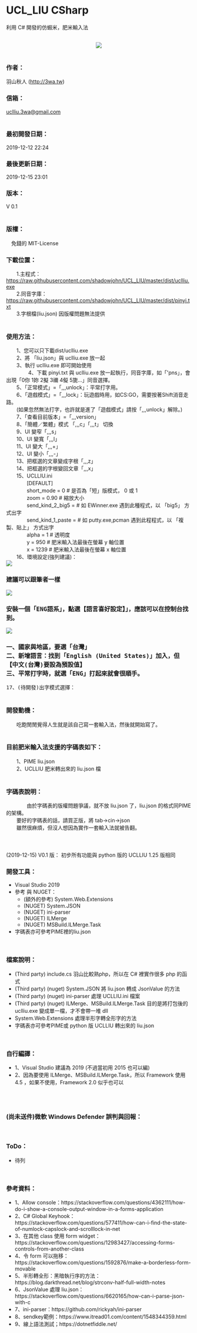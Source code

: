# UCL_LIU CSharp
利用 C# 開發的仿蝦米，肥米輸入法<br>
<br>
<center>
  <img src="screenshot/ucl_1.png">  
</center>
<br>
<h3>作者：</h3>
  羽山秋人 (<a target="_blank" href="http://3wa.tw">http://3wa.tw</a>)<br>
<h3>信箱：</h3>
  <a target="_blank" href="mailto:uclliu.3wa@gmail.com">uclliu.3wa@gmail.com</a><br>
<br>
<h3>最初開發日期：</h3>2019-12-12 22:24<br>
<h3>最後更新日期：</h3>2019-12-15 23:01
<br>
<h3>版本：</h3>V 0.1<br>
<br>
<h3>版權：</h3>
　免錢的 MIT-License
<br>
<h3>下載位置：</h3>
　　1.主程式：<a download="uclliu.exe" target="_blank" href="https://raw.githubusercontent.com/shadowjohn/UCL_LIU_CSharp/master/dist/uclliu.exe">https://raw.githubusercontent.com/shadowjohn/UCL_LIU/master/dist/uclliu.exe</a><br>
　　2.同音字庫：<a download="pinyi.txt" target="_blank" href="https://raw.githubusercontent.com/shadowjohn/UCL_LIU_CSharp/master/dist/pinyi.txt">https://raw.githubusercontent.com/shadowjohn/UCL_LIU/master/dist/pinyi.txt</a><br>
　　3.字根檔(liu.json) 因版權問題無法提供  
<br>
<br>

<h3>使用方法：</h3>
　　1、您可以只下載dist/uclliu.exe<br>
　　2、將 「liu.json」與 uclliu.exe 放一起<br>
　　3、執行 uclliu.exe 即可開始使用<br>　　
　　4、下載 pinyi.txt 與 uclliu.exe 放一起執行，同音字庫，如「'pns」，會出現「0你 1妳 2擬 3禰 4儗 5旎...」同音選擇。<br>
　　5、「正常模式」=「,,,unlock」：平常打字用。<br>
　　6、「遊戲模式」=「,,,lock」：玩遊戲時用，如CS:GO，需要按著Shift消音走路。<br>
　　(如果忽然無法打字，也許就是進了「遊戲模式」請按「,,,unlock」解除。)<br>
　　7、「查看目前版本」=「,,,version」 <br>
　　8、「簡體／繁體」模式 「,,,c」「,,,t」 切換<br>
　　9、UI 變窄「,,,s」 <br>
　　10、UI 變寬「,,,l」 <br>
　　11、UI 變大「,,,+」 <br>
　　12、UI 變小「,,,-」 <br>
　　13、把框選的文章變成字根「,,,z」 <br>
　　14、把框選的字根變回文章「,,,x」 <br>
　　15、UCLLIU.ini<br>
　　　　[DEFAULT]<br>
　　　　short_mode = 0  # 是否為「短」版模式， 0 或 1<br>
　　　　zoom = 0.90  # 縮放大小<br>
　　　　send_kind_2_big5 = # 如 EWinner.exe 遇到此種程式，以 「big5」 方式出字 <br>
　　　　send_kind_1_paste = # 如 putty.exe,pcman 遇到此程程式，以 「複製、貼上」 方式出字 <br>
　　　　alpha = 1 # 透明度<br>
　　　　y = 950 # 肥米輸入法最後在螢幕 y 軸位置<br>
　　　　x = 1239 # 肥米輸入法最後在螢幕 x 軸位置<br>
　　16、環境設定(強列建議)：<br>
<kbd>
<img src="screenshot/install/1.png"><br>
  <h3>建議可以跟筆者一樣</h3>
</kbd>
<kbd>
<img src="screenshot/install/2.png"><br>
  <h3>安裝一個「ENG語系」，點選【語言喜好設定】」，應該可以在控制台找到。</h3>
</kbd>
<kbd>
<img src="screenshot/install/3.png"><br>
  <h3>
一、國家與地區，要選「台灣」<br>
二、新增語言：找到「English (United States)」加入，但【中文(台灣)要設為預設值】<br>
三、平常打字時，就選「ENG」打起來就會很順手。<br>
  </h3>
    17、(待開發)出字模式選擇：<br>
</kbd>
  
<br>
<h3>開發動機：</h3>
　　吃飽閒閒覺得人生就是該自己寫一套輸入法，然後就開始寫了。<br>
<br>
<h3>目前肥米輸入法支援的字碼表如下：</h3>
　　1、PIME liu.json<br>
　　2、UCLLIU 肥米轉出來的 liu.json 檔<br>
<br>      
<h3>字碼表說明：</h3>
　　　　由於字碼表的版權問題爭議，就不放 liu.json 了，liu.json 的格式同PIME的架構。<br>
　　要好的字碼表的話，請買正版，將 tab->cin->json <br>
　　雖然很麻煩，但沒人想因為實作一套輸入法就被告翻。<br>
　　<br>

<br>
<br>
    (2019-12-15) V0.1 版：
    初步所有功能與 python 版的 UCLLIU 1.25 版相同    
<br>
<h3>開發工具：</h3>
  <ul>
    <li>Visual Studio 2019</li>
    <li>參考 與 NUGET：
      <ul>
        <li>(額外的參考) System.Web.Extensions</li>
        <li>(NUGET) System.JSON</li>
        <li>(NUGET) ini-parser</li>
        <li>(NUGET) ILMerge</li>
        <li>(NUGET) MSBuild.ILMerge.Task</li>
      </ul>
    </li>
    <li>字碼表亦可參考PIME裡的liu.json</li>
</ul>
<br>
<h3>檔案說明：</h3>
  <ul>    
    <li>(Third party) include.cs 羽山比較熟php，所以在 C# 裡實作很多 php 的函式</li>
    <li>(Third party) (nuget) System.JSON 將 liu.json 轉成 JsonValue 的方法</li>
    <li>(Third party) (nuget) ini-parser 處理 UCLLIU.ini 檔案</li>    
    <li>(Third party) (nuget) ILMerge、MSBuild.ILMerge.Task 目的是將打包後的 uclliu.exe 變成單一檔，才不會帶一堆 dll</li>
    <li>System.Web.Extensions 處理半形字轉全形字的方法</li>
    <li>字碼表亦可參考PIME或 python 版 UCLLIU 轉出來的 liu.json</li>
  </ul>
<br>
<h3>自行編譯：</h3>
  <ul>
    <li>1、Visual Studio 建議為 2019 (不過當初用 2015 也可以編)</li>
    <li>2、因為要使用 ILMerge、MSBuild.ILMerge.Task，所以 Framework 使用 4.5 ，如果不使用，Framework 2.0 似乎也可以</li>
  </ul>
<br>
<br>
<h3>(尚未送件)微軟 Windows Defender 誤判與回報：</h3>
<br>


<h3>ToDo：</h3>
<ul>
  <li>待列</li>
</ul>
<br>
<h3>參考資料：</h3>
<ul>
  <li>1、Allow console：https://stackoverflow.com/questions/4362111/how-do-i-show-a-console-output-window-in-a-forms-application</li>
  <li>2、C# Global Keyhook：https://stackoverflow.com/questions/577411/how-can-i-find-the-state-of-numlock-capslock-and-scrolllock-in-net</li>
  <li>3、在其他 class 使用 form widget：https://stackoverflow.com/questions/12983427/accessing-forms-controls-from-another-class</li>
  <li>4、令 form 可以拖移：https://stackoverflow.com/questions/1592876/make-a-borderless-form-movable</li>
  <li>5、半形轉全形：黑暗執行序的方法：https://blog.darkthread.net/blog/strconv-half-full-width-notes</li>
  <li>6、JsonValue 處理 liu.json：https://stackoverflow.com/questions/6620165/how-can-i-parse-json-with-c</li>
  <li>7、ini-parser：https://github.com/rickyah/ini-parser</li>
  <li>8、sendkey範例：https://www.itread01.com/content/1548344359.html</li>
  <li>9、線上語法測試；https://dotnetfiddle.net/</li>   
</ul>
<br>
